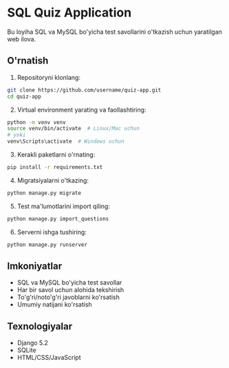 # SQL Quiz Application

Bu loyiha SQL va MySQL bo'yicha test savollarini o'tkazish uchun yaratilgan web ilova.

## O'rnatish

1. Repositoryni klonlang:
```bash
git clone https://github.com/username/quiz-app.git
cd quiz-app
```

2. Virtual environment yarating va faollashtiring:
```bash
python -m venv venv
source venv/bin/activate  # Linux/Mac uchun
# yoki
venv\Scripts\activate  # Windows uchun
```

3. Kerakli paketlarni o'rnating:
```bash
pip install -r requirements.txt
```

4. Migratsiyalarni o'tkazing:
```bash
python manage.py migrate
```

5. Test ma'lumotlarini import qiling:
```bash
python manage.py import_questions
```

6. Serverni ishga tushiring:
```bash
python manage.py runserver
```

## Imkoniyatlar

- SQL va MySQL bo'yicha test savollar
- Har bir savol uchun alohida tekshirish
- To'g'ri/noto'g'ri javoblarni ko'rsatish
- Umumiy natijani ko'rsatish

## Texnologiyalar

- Django 5.2
- SQLite
- HTML/CSS/JavaScript 